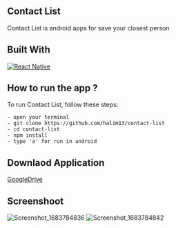 ## Contact List
Contact List is android apps for save your closest person

## Built With
[![React Native](https://img.shields.io/badge/ReactNative-0.71.8-blue.svg?style=rounded-square)](https://reactnative.dev/)

## How to run the app ?
To run Contact List, follow these steps:
```
- open your terminal
- git clone https://github.com/halim13/contact-list
- cd contact-list
- npm install
- type 'a' for run in android
```

## Downlaod Application
[GoogleDrive](https://drive.google.com/file/d/1L_hfGb82gcpfcUHM5GdFJqORp3s6IXS2/view?usp=share_link)

## Screenshoot
![Screenshot_1683784836](https://github.com/halim13/contact-list/assets/11336853/5eb54f77-dc2a-4317-89d4-675a872e5d75)
![Screenshot_1683784842](https://github.com/halim13/contact-list/assets/11336853/6d646c25-cab1-4968-bc3c-9c1606778cc0)

